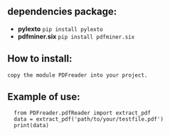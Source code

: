 ## dependencies package:
- **pylexto** `pip install pylexto`
- **pdfminer.six** `pip install pdfminer.six`

## How to install:

    copy the module PDFreader into your project.


## Example of use:
```
  from PDFreader.pdfReader import extract_pdf
  data = extract_pdf('path/to/your/testfile.pdf')
  print(data)
```
